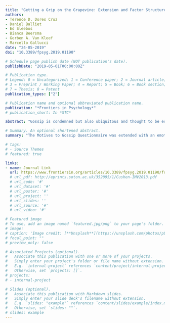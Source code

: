 ```yaml
---
title: "Getting a Grip on the Grapevine: Extension and Factor Structure of the Motives to Gossip Questionnaire"
authors:
- Terence D. Dores Cruz
- Daniel Balliet
- Ed Sleebos
- Bianca Beersma
- Gerben A. Van Kleef
- Marcello Gallucci
date: "24-05-2019"
doi: "10.3389/fpsyg.2019.01190"

# Schedule page publish date (NOT publication's date).
publishDate: "2019-05-01T00:00:00Z"

# Publication type.
# Legend: 0 = Uncategorized; 1 = Conference paper; 2 = Journal article;
# 3 = Preprint / Working Paper; 4 = Report; 5 = Book; 6 = Book section;
# 7 = Thesis; 8 = Patent
publication_types: ["2"]

# Publication name and optional abbreviated publication name.
publication: "*Frontiers in Psychology*"
# publication_short: In *STC*

abstract: "Gossip is condemned but also ubiquitous and thought to be essential for groups. This triggers the question of which motives explain gossip behavior. Hitherto, negative influence, social enjoyment, group protection, and information gathering and validation are established as motives to gossip. However, venting emotions – discussed as a potentially important motive – has been overlooked empirically. Furthermore, a lack of consensus about a definition of gossip may have affected previous conclusions about gossip motives. This study (N=460) expands the Motives to Gossip Questionnaire (MGQ; Beersma & Van Kleef, 2012) by including a subscale measuring emotion venting, the desire to share emotionally evocative experiences. To validate the motives to gossip across definitions, we asked participants to report the most recent gossip event they experienced, randomly assigning them to one of three instructions containing different gossip definitions commonly used in the literature: (1) broad instructions (sharing information about third parties who have no knowledge of the exchanged information), (2) narrower instructions (adding the shared information must be evaluative), and (3) instructions using the word gossip. After participants recalled and described a gossip event, they completed the 25-item measure of five motives to gossip: social enjoyment, information gathering and validation, negative influence, group protection, and emotion venting. Confirmatory factor analysis confirmed the five-factor structure. Multi-group confirmatory factor analysis supported full invariance across the three definition conditions. This indicates the Motives to Gossip Questionnaire successfully measures five dimensions argued to motivate gossip and can be applied in research conceptualizing gossip both narrowly and broadly."

# Summary. An optional shortened abstract.
summary: "The Motives to Gossip Questionnaire was extended with an emotion venting scale. The five factor structure was supported and fully invariant across gossip definitions."

# tags:
# - Source Themes
# featured: true

links:
- name: Journal Link
  url: https://www.frontiersin.org/articles/10.3389/fpsyg.2019.01190/full
  # url_pdf: http://eprints.soton.ac.uk/352095/1/Cushen-IMV2013.pdf
  # url_code: '#'
  # url_dataset: '#'
  # url_poster: '#'
  # url_project: ''
  # url_slides: ''
  # url_source: '#'
  # url_video: '#'

# Featured image
# To use, add an image named `featured.jpg/png` to your page's folder. 
# image:
# caption: 'Image credit: [**Unsplash**](https://unsplash.com/photos/pLCdAaMFLTE)'
# focal_point: ""
# preview_only: false

# Associated Projects (optional).
#   Associate this publication with one or more of your projects.
#   Simply enter your project's folder or file name without extension.
#   E.g. `internal-project` references `content/project/internal-project/index.md`.
#   Otherwise, set `projects: []`.
# projects:
# - internal-project

# Slides (optional).
#   Associate this publication with Markdown slides.
#   Simply enter your slide deck's filename without extension.
#   E.g. `slides: "example"` references `content/slides/example/index.md`.
#   Otherwise, set `slides: ""`.
# slides: example
---
```

